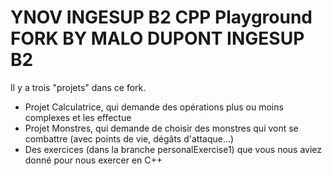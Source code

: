 # YNOV INGESUP B2 CPP Playground FORK BY MALO DUPONT INGESUP B2

Il y a trois "projets" dans ce fork.
  - Projet Calculatrice, qui demande des opérations plus ou moins complexes et les effectue
  - Projet Monstres, qui demande de choisir des monstres qui vont se combattre (avec points de vie, dégâts d'attaque...)
  - Des exercices (dans la branche personalExercise1) que vous nous aviez donné pour nous exercer en C++
